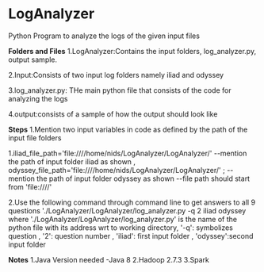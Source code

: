 # LogAnalyzer
Python  Program to analyze the logs of the given input files

**Folders and Files**
 1.LogAnalyzer:Contains the input folders, log_analyzer.py, output sample.
 
 2.Input:Consists of two input log folders namely iliad and odyssey
 
 3.log_analyzer.py: THe main python file that consists of the code for analyzing the logs
 
 4.output:consists of a sample of how the output should look like
 
 
**Steps**
1.Mention two input variables in code as defined by the path of the input file folders
 
   1.iliad_file_path='file:////home/nids/LogAnalyzer/LogAnalyzer/' --mention the path of input folder iliad as shown ,
     odyssey_file_path='file:////home/nids/LogAnalyzer/LogAnalyzer/' ; --mention the path of input folder odyssey as shown
     --file path should start from 'file:////'
   
2.Use the following command through command line to get answers to all 9 questions
   './LogAnalyzer/LogAnalyzer/log_analyzer.py -q 2 iliad odyssey 
    where './LogAnalyzer/LogAnalyzer/log_analyzer.py' is the name of the python file with its address wrt to working directory,
           '-q': symbolizes question ,
           '2': question number , 
            'iliad': first input folder ,
             'odyssey':second input folder



**Notes**
1.Java Version needed -Java 8
2.Hadoop 2.7.3
3.Spark
